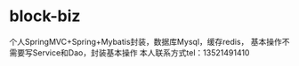 # block-biz
个人SpringMVC+Spring+Mybatis封装，数据库Mysql，缓存redis，
基本操作不需要写Service和Dao，封装基本操作
本人联系方式tel：13521491410
